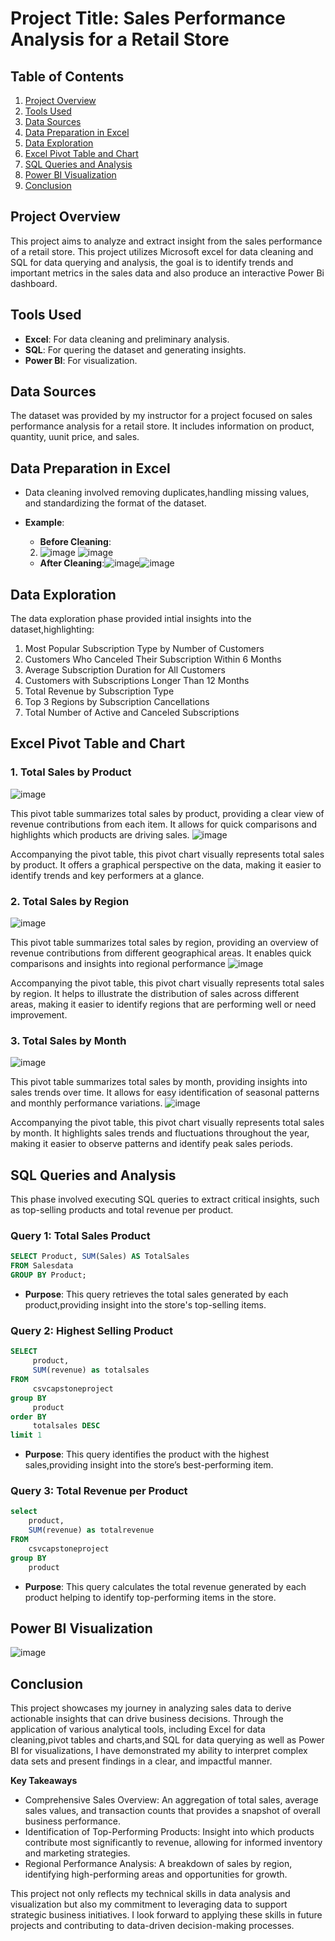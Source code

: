 # Project Title: Sales Performance Analysis for a Retail Store

## Table of Contents
1. [Project Overview](#project-overview)
2. [Tools Used](#tools-used)
3. [Data Sources](#data-sources)
4. [Data Preparation in Excel](#data-preparation-in-excel)
5. [Data Exploration](#data-exploration)
6. [Excel Pivot Table and Chart](#excel-pivot-table-and-chart)
7. [SQL Queries and Analysis](#sql-queries-and-analysis)
8. [Power BI Visualization](#power-bi-visualization)
9. [Conclusion](#conclusion)
   
## Project Overview
This project aims to analyze and extract insight from the sales performance of a retail store. This project utilizes Microsoft excel for data cleaning and SQL for data querying and analysis, the goal is to identify trends and important metrics in the sales data and also produce an interactive Power Bi dashboard.
## Tools Used
- **Excel**: For data cleaning and preliminary analysis.
- **SQL**: For quering the dataset and generating insights.
- **Power BI**: For visualization.
## Data Sources

  The dataset was provided by my instructor for a project focused on sales performance analysis for a retail store. It includes information on product, quantity, uunit price, and sales.
## Data Preparation in Excel
- Data cleaning involved removing duplicates,handling missing values, and standardizing the format of the dataset.
- **Example**:
   - **Before Cleaning**: 
  2. ![image](https://github.com/user-attachments/assets/16c177b8-9a3c-458e-9eeb-013be9b2d21c)
   ![image](https://github.com/user-attachments/assets/b49ef052-ea22-4160-ae68-fe4b3bec3c99)

   - **After Cleaning**:![image](https://github.com/user-attachments/assets/a27bce2f-9a5f-468d-9293-f4c96628e57c)![image](https://github.com/user-attachments/assets/ff3faf42-2b2c-4b7f-85bf-c448207c4bdf)
## Data Exploration
The data exploration phase provided intial insights into the dataset,highlighting:
1. Most Popular Subscription Type by Number of Customers
2. Customers Who Canceled Their Subscription Within 6 Months
3. Average Subscription Duration for All Customers
4. Customers with Subscriptions Longer Than 12 Months
5. Total Revenue by Subscription Type
6. Top 3 Regions by Subscription Cancellations
7. Total Number of Active and Canceled Subscriptions

## Excel Pivot Table and Chart

### 1. Total Sales by Product
![image](https://github.com/user-attachments/assets/755e24e0-98ed-480c-8cfb-718b3d367295)

This pivot table summarizes total sales by product, providing a clear view of revenue contributions from each item. It allows for quick comparisons and highlights which products are driving sales.
![image](https://github.com/user-attachments/assets/641c0d10-d544-403a-8eb3-3d7daa0b2d77)

Accompanying the pivot table, this pivot chart visually represents total sales by product. It offers a graphical perspective on the data, making it easier to identify trends and key performers at a glance.
### 2. Total Sales by Region
![image](https://github.com/user-attachments/assets/26fd65ff-fc35-4126-ae20-b9dfb8df9fbe)

This pivot table summarizes total sales by region, providing an overview of revenue contributions from different geographical areas. It enables quick comparisons and insights into regional performance
![image](https://github.com/user-attachments/assets/c6dfbbbd-695f-41c7-8628-1242a0e459d3)

Accompanying the pivot table, this pivot chart visually represents total sales by region. It helps to illustrate the distribution of sales across different areas, making it easier to identify regions that are performing well or need improvement.
### 3. Total Sales by Month
![image](https://github.com/user-attachments/assets/38382490-7d30-4762-b5fb-ae95aba4bd53)

This pivot table summarizes total sales by month, providing insights into sales trends over time. It allows for easy identification of seasonal patterns and monthly performance variations.
![image](https://github.com/user-attachments/assets/99914e15-9e9c-41ec-a0bd-04e0dcc1ecba)

Accompanying the pivot table, this pivot chart visually represents total sales by month. It highlights sales trends and fluctuations throughout the year, making it easier to observe patterns and identify peak sales periods.
## SQL Queries and Analysis
This phase involved executing SQL queries to extract critical insights, such as top-selling products and total revenue per product.
### Query 1: Total Sales Product
```sql
SELECT Product, SUM(Sales) AS TotalSales
FROM Salesdata
GROUP BY Product;
```

- **Purpose**: This query retrieves the total sales generated by each product,providing insight into the store's top-selling items.
### Query 2: Highest Selling Product
```sql
SELECT
     product,
     SUM(revenue) as totalsales
FROM
     csvcapstoneproject
group BY
     product
order BY
     totalsales DESC
limit 1
```
- **Purpose**: This query identifies the product with the highest sales,providing insight into the store’s best-performing item.
### Query 3: Total Revenue per Product
```sql
select 
    product,
    SUM(revenue) as totalrevenue
FROM
    csvcapstoneproject
group BY
    product
```
- **Purpose**: This query calculates the total revenue generated by each product helping to identify top-performing items in the store.

## Power BI Visualization
![image](https://github.com/user-attachments/assets/08f99fe1-50a0-4806-ad92-e8050f043492)

## Conclusion
This project showcases my journey in analyzing sales data to derive actionable insights that can drive business decisions. Through the application of various analytical tools, including Excel for data cleaning,pivot tables and charts,and SQL for data querying as well as Power BI for visualizations, I have demonstrated my ability to interpret complex data sets and present findings in a clear, and impactful manner.

**Key Takeaways** 
- Comprehensive Sales Overview: An aggregation of total sales, average sales values, and transaction counts that provides a snapshot of overall business performance.
- Identification of Top-Performing Products: Insight into which products contribute most significantly to revenue, allowing for informed inventory and marketing strategies.
- Regional Performance Analysis: A breakdown of sales by region, identifying high-performing areas and opportunities for growth.

This project not only reflects my technical skills in data analysis and visualization but also my commitment to leveraging data to support strategic business initiatives. I look forward to applying these skills in future projects and contributing to data-driven decision-making processes.




